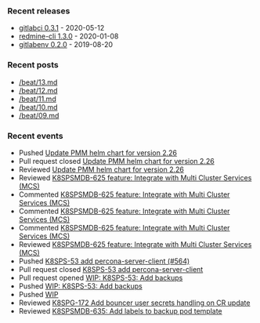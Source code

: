 ### Recent releases

* [gitlabci 0.3.1](https://github.com/egegunes/gitlabci/releases/tag/0.3.1) - 2020-05-12
* [redmine-cli 1.3.0](https://github.com/egegunes/redmine-cli/releases/tag/1.3.0) - 2020-01-08
* [gitlabenv 0.2.0](https://github.com/egegunes/gitlabenv/releases/tag/0.2.0) - 2019-08-20

### Recent posts

* [/beat/13.md](https://ege.dev/beat/13/)
* [/beat/12.md](https://ege.dev/beat/12/)
* [/beat/11.md](https://ege.dev/beat/11/)
* [/beat/10.md](https://ege.dev/beat/10/)
* [/beat/09.md](https://ege.dev/beat/09/)

### Recent events

* Pushed [Update PMM helm chart for version 2.26](https://api.github.com/repos/Percona-Lab/percona-openshift/commits/fbea39d961090e7830e2a26bb9cc0b012addc0cf)
* Pull request closed [Update PMM helm chart for version 2.26](https://github.com/Percona-Lab/percona-openshift/pull/95)
* Reviewed [Update PMM helm chart for version 2.26](https://github.com/Percona-Lab/percona-openshift/pull/95)
* Reviewed [K8SPSMDB-625 feature: Integrate with Multi Cluster Services (MCS)](https://github.com/percona/percona-server-mongodb-operator/pull/873)
* Commented [K8SPSMDB-625 feature: Integrate with Multi Cluster Services (MCS)](https://github.com/percona/percona-server-mongodb-operator/pull/873)
* Commented [K8SPSMDB-625 feature: Integrate with Multi Cluster Services (MCS)](https://github.com/percona/percona-server-mongodb-operator/pull/873)
* Commented [K8SPSMDB-625 feature: Integrate with Multi Cluster Services (MCS)](https://github.com/percona/percona-server-mongodb-operator/pull/873)
* Reviewed [K8SPSMDB-625 feature: Integrate with Multi Cluster Services (MCS)](https://github.com/percona/percona-server-mongodb-operator/pull/873)
* Pushed [K8SPS-53 add percona-server-client (#564)](https://api.github.com/repos/percona/percona-docker/commits/c3d9cee1a1a61b2e674ed6f73e110a7b63dd9a90)
* Pull request closed [K8SPS-53 add percona-server-client](https://github.com/percona/percona-docker/pull/564)
* Pull request opened [WIP: K8SPS-53: Add backups](https://github.com/percona/percona-server-mysql-operator/pull/56)
* Pushed [WIP: K8SPS-53: Add backups](https://api.github.com/repos/percona/percona-server-mysql-operator/commits/76274f6c5e7c0d29f7abad2c5e4a67a3cf9f9cc3)
* Pushed [WIP](https://api.github.com/repos/percona/percona-server-mysql-operator/commits/92fd075027de50451640e54e964014bd858ffc60)
* Reviewed [K8SPG-172 Add bouncer user secrets handling on CR update](https://github.com/percona/percona-postgresql-operator/pull/202)
* Reviewed [K8SPSMDB-635: Add labels to backup pod template](https://github.com/percona/percona-server-mongodb-operator/pull/869)
